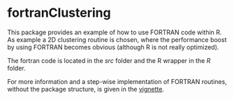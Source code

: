 # fortranClustering

This package provides an example of how to use FORTRAN code within R.
As example a 2D clustering routine is chosen, where the performance boost by
using FORTRAN becomes obvious (although R is not really optimized).

The fortran code is located in the *src* folder and the R wrapper in the *R*
folder.

For more information and a step-wise implementation of FORTRAN routines, without
the package structure, is given in the [vignette](vignettes/fortranClustering.Rmd).

<!--
##
# Files
##

clustering2d.f90
  This file contains a 2D clustering algorithm in FORTRAN90.

clustering2df90.R
  This file contains the wrapper function for conveniently calling the FORTRAN subroutine within R.

clusteringR.R
  This is a implementation of the 2D clustering algorithm written in R code.

sample_precip_data2d.gz
  This is a R object. Loading it in R will give you a sample 2D precipitation field in units mm/s.

example.R
  An example script with R commands to source the functions, load example data and run the two versions of the clustering algorithm.

##
# Building the subroutine
##

To create a shared object file from FORTRAN source code, run
  
  $ R CMD SHLIB clustering2d.f90

This will compile the source and create the file clustering2d.so which can be loaded into R (see clustering2df90.R).

##
# Calling the FORTRAN subroutine in R
##

The file clustering2df90.R contains a wrapper function 
  clusteringf90(x,startID=1,thres=0)
which hides most of the arguments needed by the fortran subroutine.
It also loads the shared object file and makes sure that all arguments are propper data types before passing them and calling the subroutine.
Missing values (NA) are handled, too.
--> 

